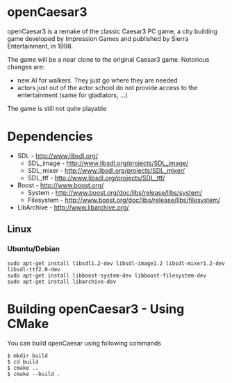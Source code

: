 openCaesar3 
===========

openCaesar3 is a remake of the classic Caesar3 PC game, a city building game developed by Impression Games and published by Sierra Entertainment, in 1998.


The game will be a near clone to the original Caesar3 game. Notorious changes are:
 * new AI for walkers. They just go where they are needed
 * actors just out of the actor school do not provide access to the entertainment (same for gladiators, ...)

The game is still not quite playable

Dependencies
============
  * SDL - http://www.libsdl.org/
    * SDL_image - http://www.libsdl.org/projects/SDL_image/
    * SDL_mixer - http://www.libsdl.org/projects/SDL_mixer/
    * SDL_ttf - http://www.libsdl.org/projects/SDL_ttf/
  * Boost - http://www.boost.org/
    * System - http://www.boost.org/doc/libs/release/libs/system/
    * Filesystem - http://www.boost.org/doc/libs/release/libs/filesystem/
  * LibArchive - http://www.libarchive.org/

Linux
-----

### Ubuntu/Debian

	sudo apt-get install libsdl1.2-dev libsdl-image1.2 libsdl-mixer1.2-dev libsdl-ttf2.0-dev
	sudo apt-get install libboost-system-dev libboost-filesystem-dev 
	sudo apt-get install libarchive-dev

Building openCaesar3 - Using CMake
==================================

You can build openCaesar using following commands

	$ mkdir build
	$ cd build      
	$ cmake ..
	$ cmake --build .

